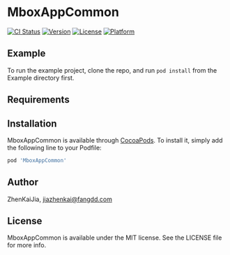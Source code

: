 # MboxAppCommon

[![CI Status](https://img.shields.io/travis/ZhenKaiJia/MboxAppCommon.svg?style=flat)](https://travis-ci.org/ZhenKaiJia/MboxAppCommon)
[![Version](https://img.shields.io/cocoapods/v/MboxAppCommon.svg?style=flat)](https://cocoapods.org/pods/MboxAppCommon)
[![License](https://img.shields.io/cocoapods/l/MboxAppCommon.svg?style=flat)](https://cocoapods.org/pods/MboxAppCommon)
[![Platform](https://img.shields.io/cocoapods/p/MboxAppCommon.svg?style=flat)](https://cocoapods.org/pods/MboxAppCommon)

## Example

To run the example project, clone the repo, and run `pod install` from the Example directory first.

## Requirements

## Installation

MboxAppCommon is available through [CocoaPods](https://cocoapods.org). To install
it, simply add the following line to your Podfile:

```ruby
pod 'MboxAppCommon'
```

## Author

ZhenKaiJia, jiazhenkai@fangdd.com

## License

MboxAppCommon is available under the MIT license. See the LICENSE file for more info.
